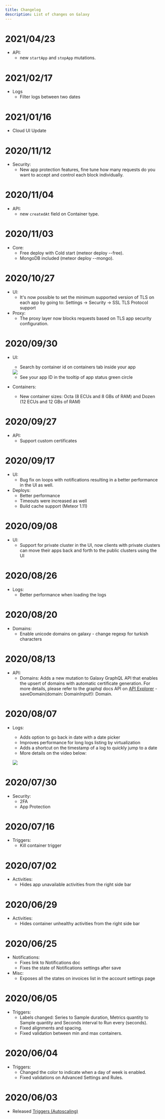 ```yaml
---
title: Changelog
description: List of changes on Galaxy
---
```


# 2021/04/23

- API:
  - new `startApp` and `stopApp` mutations.
  
# 2021/02/17

- Logs
  - Filter logs between two dates

# 2021/01/16

- Cloud UI Update

# 2020/11/12

- Security:
  - New app protection features, fine tune how many requests do you want to accept and control each block individually.

# 2020/11/04

- API:
  - new `createdAt` field on Container type.

# 2020/11/03

- Core:
  - Free deploy with Cold start (meteor deploy --free).
  - MongoDB included (meteor deploy --mongo).

# 2020/10/27

- UI:
  - It's now possible to set the minimum supported version of TLS on each app by going to:
  Settings -> Security -> SSL TLS Protocol support
- Proxy:
  - The proxy layer now blocks requests based on TLS app security configuration.


# 2020/09/30

- UI:
  - Search by container id on containers tab inside your app
  <img src="/images/galaxy-container-filter.png" />
  
  - See your app ID in the tooltip of app status green circle
- Containers:
  - New container sizes: Octa (8 ECUs and 8 GBs of RAM) and Dozen (12 ECUs and 12 GBs of RAM)

# 2020/09/27

- API:
  - Support custom certificates

# 2020/09/17

- UI:
  - Bug fix on loops with notifications resulting in a better performance in the UI as well.
- Deploys:
  - Better performance
  - Timeouts were increased as well
  - Build cache support (Meteor 1.11)
  
# 2020/09/08

- UI:
  - Support for private cluster in the UI, now clients with private clusters can move their apps back and forth to the public clusters using the UI
  
# 2020/08/26

- Logs:
  - Better performance when loading the logs

# 2020/08/20

- Domains:
  - Enable unicode domains on galaxy - change regexp for turkish characters
  
# 2020/08/13

- API:
  - Domains: Adds a new mutation to Galaxy GraphQL API that enables the upsert of domains with automatic certificate generation. For more details, please refer to the graphql docs API on [API Explorer](https://us-east-1.api.meteor.com/explorer) - saveDomain(domain: DomainInput!): Domain. 

# 2020/08/07

- Logs:
  - Adds option to go back in date with a date picker
  - Improves performance for long logs listing by virtualization
  - Adds a shortcut on the timestamp of a log to quickly jump to a date
  - More details on the video below:
  
  [![](http://img.youtube.com/vi/WPYyHeWM21Q/0.jpg)](http://www.youtube.com/watch?v=WPYyHeWM21Q "")

# 2020/07/30

- Security:
  - 2FA
  - App Protection

# 2020/07/16

- Triggers:
  - Kill container trigger
  
# 2020/07/02

- Activities:
  - Hides app unavailable activities from the right side bar
  
# 2020/06/29

- Activities:
  - Hides container unhealthy activities from the right side bar
  
# 2020/06/25

- Notifications:
  - Fixes link to Notifications doc
  - Fixes the state of Notifications settings after save
- Misc:
  - Exposes all the states on invoices list in the account settings page


# 2020/06/05

- Triggers:
  - Labels changed: Series to Sample duration, Metrics quantity to Sample quantity and Seconds interval to Run every (seconds).
  - Fixed alignments and spacing.
  - Fixed validation between min and max containers.

# 2020/06/04

- Triggers:
  - Changed the color to indicate when a day of week is enabled.
  - Fixed validations on Advanced Settings and Rules.

# 2020/06/03

- Released [Triggers (Autoscaling)](./triggers.html)
